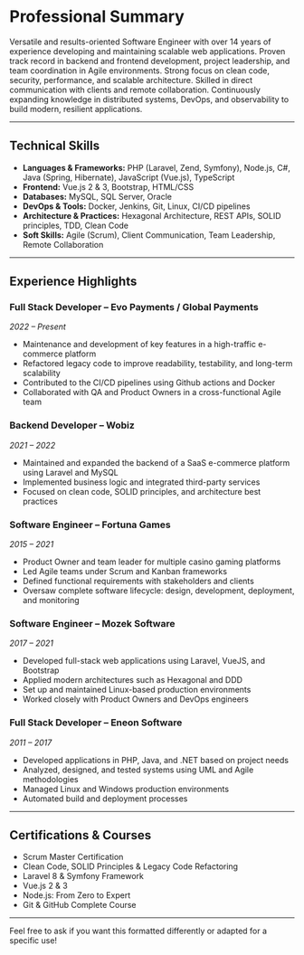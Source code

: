 # Professional Summary

Versatile and results-oriented Software Engineer with over 14 years of experience developing and maintaining scalable web applications. Proven track record in backend and frontend development, project leadership, and team coordination in Agile environments. Strong focus on clean code, security, performance, and scalable architecture. Skilled in direct communication with clients and remote collaboration. Continuously expanding knowledge in distributed systems, DevOps, and observability to build modern, resilient applications.

---

## Technical Skills

- **Languages & Frameworks:** PHP (Laravel, Zend, Symfony), Node.js, C#, Java (Spring, Hibernate), JavaScript (Vue.js), TypeScript  
- **Frontend:** Vue.js 2 & 3, Bootstrap, HTML/CSS  
- **Databases:** MySQL, SQL Server, Oracle  
- **DevOps & Tools:** Docker, Jenkins, Git, Linux, CI/CD pipelines  
- **Architecture & Practices:** Hexagonal Architecture, REST APIs, SOLID principles, TDD, Clean Code  
- **Soft Skills:** Agile (Scrum), Client Communication, Team Leadership, Remote Collaboration

---

## Experience Highlights

### Full Stack Developer – Evo Payments / Global Payments  
*2022 – Present*  
- Maintenance and development of key features in a high-traffic e-commerce platform  
- Refactored legacy code to improve readability, testability, and long-term scalability  
- Contributed to the CI/CD pipelines using Github actions and Docker  
- Collaborated with QA and Product Owners in a cross-functional Agile team  

### Backend Developer – Wobiz  
*2021 – 2022*  
- Maintained and expanded the backend of a SaaS e-commerce platform using Laravel and MySQL  
- Implemented business logic and integrated third-party services  
- Focused on clean code, SOLID principles, and architecture best practices  

### Software Engineer – Fortuna Games  
*2015 – 2021*  
- Product Owner and team leader for multiple casino gaming platforms  
- Led Agile teams under Scrum and Kanban frameworks  
- Defined functional requirements with stakeholders and clients  
- Oversaw complete software lifecycle: design, development, deployment, and monitoring  

### Software Engineer – Mozek Software  
*2017 – 2021*  
- Developed full-stack web applications using Laravel, VueJS, and Bootstrap  
- Applied modern architectures such as Hexagonal and DDD  
- Set up and maintained Linux-based production environments  
- Worked closely with Product Owners and DevOps engineers  

### Full Stack Developer – Eneon Software  
*2011 – 2017*  
- Developed applications in PHP, Java, and .NET based on project needs  
- Analyzed, designed, and tested systems using UML and Agile methodologies  
- Managed Linux and Windows production environments  
- Automated build and deployment processes  

---

## Certifications & Courses

- Scrum Master Certification  
- Clean Code, SOLID Principles & Legacy Code Refactoring  
- Laravel 8 & Symfony Framework  
- Vue.js 2 & 3  
- Node.js: From Zero to Expert  
- Git & GitHub Complete Course  

---

Feel free to ask if you want this formatted differently or adapted for a specific use!
